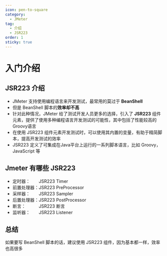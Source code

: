 ```yaml
---
icon: pen-to-square
category:
  - JMeter
tag:
  - 介绍
  - JSR223
order: 1
sticky: true
---
```




# 入门介绍

## JSR223 介绍

- JMeter 支持使用编程语言来开发测试，最常用的莫过于 **BeanShell**
- 但是 BeanShell 脚本的**效率却不高**
- 针对此种情况，JMeter 给了测试开发人员更多的选择，引入了 **JSR223** 组件元素，提供了使用多种编程语言开发测试的可能性，其中包括了性能较高的Groovy语言
- 在使用 JSR223 组件元素开发测试时，可以使用其内置的变量，有助于精简脚本，提高开发测试的效率
- JSR223 定义了可集成在Java平台上运行的一系列脚本语言，比如 Groovy，JavaScript 等

 

## Jmeter 有哪些 JSR223

- 定时器：　　JSR223 Timer
- 前置处理器：JSR223 PreProcessor
- 采样器：　　JSR223 Sampler
- 后置处理器：JSR223 PostProcessor
- 断言：　　　JSR223 断言
- 监听器：　　JSR223 Listener

 

## 总结

如果要写 BeanShell 脚本的话，建议使用 JSR223 组件，因为基本都一样，效率也高很多